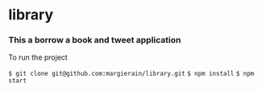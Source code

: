 # library
### This a borrow a book and tweet application
  To run the project


 `$ git clone git@github.com:margierain/library.git`
 `$ npm install`
 `$ npm start`
